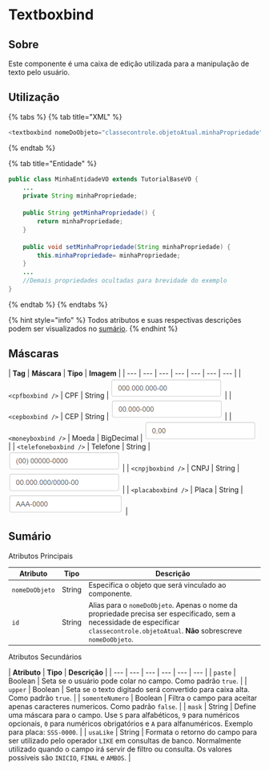 # Textboxbind

## Sobre

Este componente é uma caixa de edição utilizada para a manipulação de texto pelo usuário.

## Utilização

{% tabs %}
{% tab title="XML" %}
```java
<textboxbind nomeDoObjeto="classecontrole.objetoAtual.minhaPropriedade" />
```
{% endtab %}

{% tab title="Entidade" %}
```java
public class MinhaEntidadeVO extends TutorialBaseVO {
    ...
    private String minhaPropriedade;

    public String getMinhaPropriedade() {
        return minhaPropriedade;
    }

    public void setMinhaPropriedade(String minhaPropriedade) {
        this.minhaPropriedade= minhaPropriedade;
    }
    ...
    //Demais propriedades ocultadas para brevidade do exemplo
}
```
{% endtab %}
{% endtabs %}

{% hint style="info" %}
Todos atributos e suas respectivas descrições podem ser visualizados no [sumário](https://github.com/ferreiravinicius/prodigio-docs/tree/491c6057efb1dce2812a7e91f68364da1f510a56/untitled.md#sumario).
{% endhint %}

## Máscaras

| **Tag** | **Máscara** | **Tipo** | **Imagem** |
| --- | --- | --- | --- | --- | --- | --- |
| `<cpfboxbind />` | CPF | String | ![](.gitbook/assets/image%20%283%29.png) |
| `<cepboxbind />` | CEP | String | ![](.gitbook/assets/cepboxbind.png) |
| `<moneyboxbind />` | Moeda | BigDecimal | ![](.gitbook/assets/moneyboxbind.png) |
| `<telefoneboxbind />` | Telefone | String | ![](.gitbook/assets/telefoneboxbind.png) |
| `<cnpjboxbind />` | CNPJ | String | ![](.gitbook/assets/cnpjboxbind.png) |
| `<placaboxbind />` | Placa | String | ![](.gitbook/assets/placaboxbind%20%281%29.png) |

## Sumário

Atributos Principais

| **Atributo** | **Tipo** | **Descrição** |
| --- | --- | --- |
| `nomeDoObjeto` | String | Especifica o objeto que será vinculado ao componente. |
| `id` | String | Alias para o `nomeDoObjeto`. Apenas o nome da propriedade precisa ser especificado, sem a necessidade de especificar `classecontrole.objetoAtual`. **Não** sobrescreve `nomeDoObjeto`. |

Atributos Secundários

| **Atributo** | **Tipo** | **Descrição** |
| --- | --- | --- | --- | --- | --- |
| `paste` | Boolean | Seta se o usuário pode colar no campo. Como padrão `true`. |
| `upper` | Boolean | Seta se o texto digitado será convertido para caixa alta. Como padrão `true`. |
| `somenteNumero` | Boolean | Filtra o campo para aceitar apenas caracteres numericos. Como padrão `false`. |
| `mask` | String | Define uma máscara para o campo. Use `S` para alfabéticos, `9` para numéricos opcionais, `0` para numéricos obrigatórios e `A` para alfanuméricos. Exemplo para placa: `SSS-0000`. |
| `usaLike` | String | Formata o retorno do campo para ser utilizado pelo operador `LIKE` em consultas de banco. Normalmente utilizado quando o campo irá servir de filtro ou consulta. Os valores possíveis são `INICIO`, `FINAL` e `AMBOS`. |

